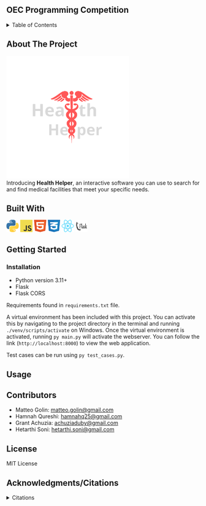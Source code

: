 ## OEC Programming Competition 

<!-- TABLE OF CONTENTS -->
<details>
  <summary>Table of Contents</summary>
  <ol>
    <li>
      <a href="#about-the-project">About The Project</a>
      <ul>
        <li><a href="#built-with">Built With</a></li>
      </ul>  
      </ul>
    </li>
    <li>
      <a href="#getting-started">Getting Started</a>
      <ul>
        <li><a href="#installation">Installation</a></li>
      </ul>
    </li>
    <li><a href="#usage">Usage</a></li>
    <li><a href="#contributors">Contributors</a></li>
    <li><a href="#license">License</a></li>
    <li><a href="#contact">Contact</a></li>
    <li><a href="#acknowledgments">Acknowledgments/Citations</a></li>
  </ol>
</details>

<!-- ABOUT THE PROJECT -->
## About The Project
<img height="320" width="320" src="frontend\public\images\hhlogo.png"/> <br>
Introducing **Health Helper**, an interactive software you can use to search for and find medical facilities that meet your specific needs.

## Built With <br>
<p>
<img height="32" width="32" src="media/python.svg"/> 
<img height="32" width="32" src="media/javascript.svg"/>
<img height="32" width="32" src="media/html5.svg"/>
<img height="32" width="32" src="media/css3.svg"/>
<img height="32" width="32" src="media/react.svg"/>
<img height="32" width="32" src="media/flask.svg"/>
</p>

<!-- GETTING STARTED -->
##  Getting Started


### Installation
- Python version 3.11+
- Flask
- Flask CORS

Requirements found in `requirements.txt` file.

A virtual environment has been included with this project. You can activate this by navigating to the project directory
in the terminal and running `./venv/scripts/activate` on Windows. Once the virtual environment is activated, running
`py main.py` will activate the webserver. You can follow the link (`http://localhost:8000`) to view the web application.

Test cases can be run using `py test_cases.py`.


<!-- USAGE EXAMPLES -->
## Usage

<!-- CONTRIBUTORS -->
## Contributors 
- Matteo Golin: matteo.golin@gmail.com
- Hamnah Qureshi: hamnahq25@gmail.com
- Grant Achuzia: achuziaduby@gmail.com
- Hetarthi Soni: hetarthi.soni@gmail.com

<!-- LICENSE -->
## License
MIT License

<!-- ACKNOWLEDGMENTS -->
## Acknowledgments/Citations
<details>
    <summary>Citations</summary>
    <ol>
        <li>Latitude Distance Formula: https://www.omnicalculator.com/other/latitude-longitude-distance#:~:text=The%20distance%20between%20any%20two%20adjacent%20latitudes%20is%20approximately%2069,and%20meet%20at%20the%20poles</li>
    </ol>
</details>